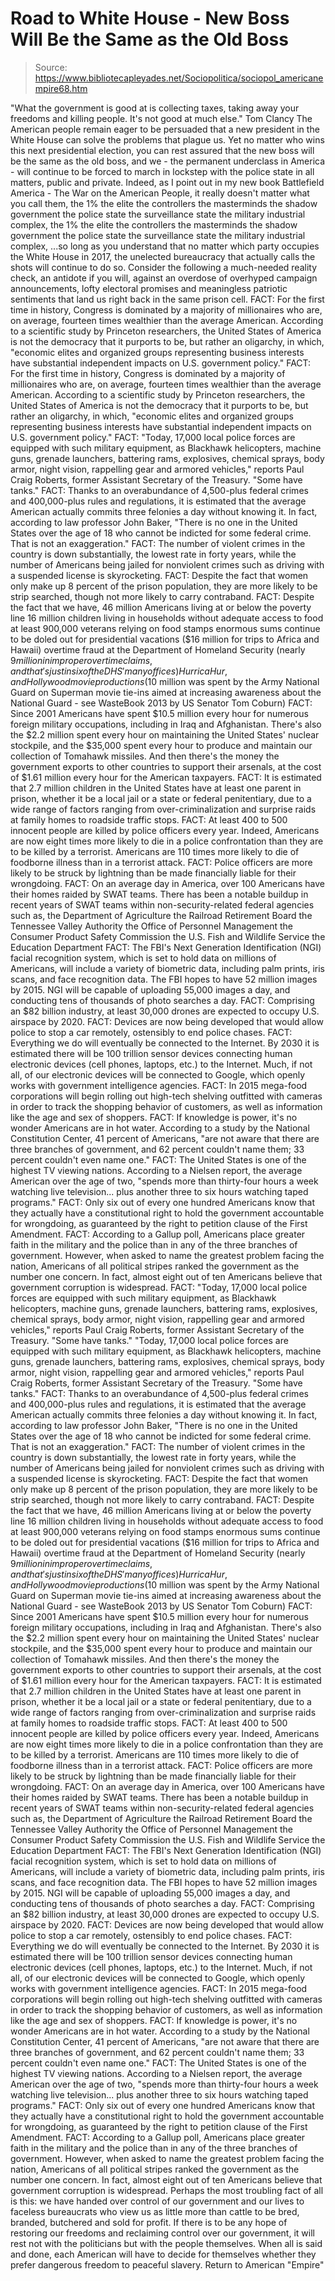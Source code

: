 # Road to White House - New Boss Will Be the Same as the Old Boss

> Source: https://www.bibliotecapleyades.net/Sociopolitica/sociopol_americanempire68.htm

"What the government is good at
is collecting taxes, taking away your freedoms
and killing people.
It's not good at much else."
Tom Clancy
The American people remain eager to be persuaded that a new president in the White House can solve the problems that plague us.
Yet no matter who wins this next presidential election, you can rest assured that the new boss will be the same as the old boss, and we - the permanent underclass in America - will continue to be forced to march in lockstep with the police state in all matters, public and private.
Indeed, as I point out in my new book Battlefield America - The War on the American People, it really doesn't matter what you call them,
the 1% the elite the controllers the masterminds the shadow government the police state the surveillance state the military industrial complex,
the 1%
the elite
the controllers
the masterminds
the shadow government
the police state
the surveillance state
the military industrial complex,
...so long as you understand that no matter which party occupies the White House in 2017, the unelected bureaucracy that actually calls the shots will continue to do so.
Consider the following a much-needed reality check, an antidote if you will, against an overdose of overhyped campaign announcements, lofty electoral promises and meaningless patriotic sentiments that land us right back in the same prison cell.
FACT: For the first time in history, Congress is dominated by a majority of millionaires who are, on average, fourteen times wealthier than the average American. According to a scientific study by Princeton researchers, the United States of America is not the democracy that it purports to be, but rather an oligarchy, in which, "economic elites and organized groups representing business interests have substantial independent impacts on U.S. government policy."
FACT: For the first time in history, Congress is dominated by a majority of millionaires who are, on average, fourteen times wealthier than the average American.
According to a scientific study by Princeton researchers, the United States of America is not the democracy that it purports to be, but rather an oligarchy, in which,
"economic elites and organized groups representing business interests have substantial independent impacts on U.S. government policy."
FACT: "Today, 17,000 local police forces are equipped with such military equipment, as Blackhawk helicopters, machine guns, grenade launchers, battering rams, explosives, chemical sprays, body armor, night vision, rappelling gear and armored vehicles," reports Paul Craig Roberts, former Assistant Secretary of the Treasury. "Some have tanks." FACT: Thanks to an overabundance of 4,500-plus federal crimes and 400,000-plus rules and regulations, it is estimated that the average American actually commits three felonies a day without knowing it. In fact, according to law professor John Baker, "There is no one in the United States over the age of 18 who cannot be indicted for some federal crime. That is not an exaggeration." FACT: The number of violent crimes in the country is down substantially, the lowest rate in forty years, while the number of Americans being jailed for nonviolent crimes such as driving with a suspended license is skyrocketing. FACT: Despite the fact that women only make up 8 percent of the prison population, they are more likely to be strip searched, though not more likely to carry contraband. FACT: Despite the fact that we have, 46 million Americans living at or below the poverty line 16 million children living in households without adequate access to food at least 900,000 veterans relying on food stamps enormous sums continue to be doled out for presidential vacations ($16 million for trips to Africa and Hawaii) overtime fraud at the Department of Homeland Security (nearly $9 million in improper overtime claims, and that's just in six of the DHS' many offices) HurricaHur, and Hollywood movie productions ($10 million was spent by the Army National Guard on Superman movie tie-ins aimed at increasing awareness about the National Guard - see WasteBook 2013 by US Senator Tom Coburn) FACT: Since 2001 Americans have spent $10.5 million every hour for numerous foreign military occupations, including in Iraq and Afghanistan. There's also the $2.2 million spent every hour on maintaining the United States' nuclear stockpile, and the $35,000 spent every hour to produce and maintain our collection of Tomahawk missiles. And then there's the money the government exports to other countries to support their arsenals, at the cost of $1.61 million every hour for the American taxpayers. FACT: It is estimated that 2.7 million children in the United States have at least one parent in prison, whether it be a local jail or a state or federal penitentiary, due to a wide range of factors ranging from over-criminalization and surprise raids at family homes to roadside traffic stops. FACT: At least 400 to 500 innocent people are killed by police officers every year. Indeed, Americans are now eight times more likely to die in a police confrontation than they are to be killed by a terrorist. Americans are 110 times more likely to die of foodborne illness than in a terrorist attack. FACT: Police officers are more likely to be struck by lightning than be made financially liable for their wrongdoing. FACT: On an average day in America, over 100 Americans have their homes raided by SWAT teams. There has been a notable buildup in recent years of SWAT teams within non-security-related federal agencies such as, the Department of Agriculture the Railroad Retirement Board the Tennessee Valley Authority the Office of Personnel Management the Consumer Product Safety Commission the U.S. Fish and Wildlife Service the Education Department FACT: The FBI's Next Generation Identification (NGI) facial recognition system, which is set to hold data on millions of Americans, will include a variety of biometric data, including palm prints, iris scans, and face recognition data. The FBI hopes to have 52 million images by 2015. NGI will be capable of uploading 55,000 images a day, and conducting tens of thousands of photo searches a day. FACT: Comprising an $82 billion industry, at least 30,000 drones are expected to occupy U.S. airspace by 2020. FACT: Devices are now being developed that would allow police to stop a car remotely, ostensibly to end police chases. FACT: Everything we do will eventually be connected to the Internet. By 2030 it is estimated there will be 100 trillion sensor devices connecting human electronic devices (cell phones, laptops, etc.) to the Internet. Much, if not all, of our electronic devices will be connected to Google, which openly works with government intelligence agencies. FACT: In 2015 mega-food corporations will begin rolling out high-tech shelving outfitted with cameras in order to track the shopping behavior of customers, as well as information like the age and sex of shoppers. FACT: If knowledge is power, it's no wonder Americans are in hot water. According to a study by the National Constitution Center, 41 percent of Americans, "are not aware that there are three branches of government, and 62 percent couldn't name them; 33 percent couldn't even name one." FACT: The United States is one of the highest TV viewing nations. According to a Nielsen report, the average American over the age of two, "spends more than thirty-four hours a week watching live television... plus another three to six hours watching taped programs." FACT: Only six out of every one hundred Americans know that they actually have a constitutional right to hold the government accountable for wrongdoing, as guaranteed by the right to petition clause of the First Amendment. FACT: According to a Gallup poll, Americans place greater faith in the military and the police than in any of the three branches of government. However, when asked to name the greatest problem facing the nation, Americans of all political stripes ranked the government as the number one concern. In fact, almost eight out of ten Americans believe that government corruption is widespread.
FACT:
"Today, 17,000 local police forces are equipped with such military equipment, as Blackhawk helicopters, machine guns, grenade launchers, battering rams, explosives, chemical sprays, body armor, night vision, rappelling gear and armored vehicles," reports Paul Craig Roberts, former Assistant Secretary of the Treasury. "Some have tanks."
"Today, 17,000 local police forces are equipped with such military equipment, as Blackhawk helicopters, machine guns, grenade launchers, battering rams, explosives, chemical sprays, body armor, night vision, rappelling gear and armored vehicles," reports Paul Craig Roberts, former Assistant Secretary of the Treasury.
"Some have tanks."
FACT: Thanks to an overabundance of 4,500-plus federal crimes and 400,000-plus rules and regulations, it is estimated that the average American actually commits three felonies a day without knowing it.
In fact, according to law professor John Baker,
"There is no one in the United States over the age of 18 who cannot be indicted for some federal crime. That is not an exaggeration."
FACT: The number of violent crimes in the country is down substantially, the lowest rate in forty years, while the number of Americans being jailed for nonviolent crimes such as driving with a suspended license is skyrocketing.
FACT: Despite the fact that women only make up 8 percent of the prison population, they are more likely to be strip searched, though not more likely to carry contraband.
FACT: Despite the fact that we have,
46 million Americans living at or below the poverty line
16 million children living in households without adequate access to food
at least 900,000 veterans relying on food stamps
enormous sums continue to be doled out for presidential vacations ($16 million for trips to Africa and Hawaii)
overtime fraud at the Department of Homeland Security (nearly $9 million in improper overtime claims, and that's just in six of the DHS' many offices)
HurricaHur, and Hollywood movie productions ($10 million was spent by the Army National Guard on Superman movie tie-ins aimed at increasing awareness about the National Guard - see WasteBook 2013 by US Senator Tom Coburn)
FACT: Since 2001 Americans have spent $10.5 million every hour for numerous foreign military occupations, including in Iraq and Afghanistan.
There's also the $2.2 million spent every hour on maintaining the United States' nuclear stockpile, and the $35,000 spent every hour to produce and maintain our collection of Tomahawk missiles.
And then there's the money the government exports to other countries to support their arsenals, at the cost of $1.61 million every hour for the American taxpayers.
FACT: It is estimated that 2.7 million children in the United States have at least one parent in prison, whether it be a local jail or a state or federal penitentiary, due to a wide range of factors ranging from over-criminalization and surprise raids at family homes to roadside traffic stops.
FACT: At least 400 to 500 innocent people are killed by police officers every year.
Indeed, Americans are now eight times more likely to die in a police confrontation than they are to be killed by a terrorist. Americans are 110 times more likely to die of foodborne illness than in a terrorist attack.
FACT: Police officers are more likely to be struck by lightning than be made financially liable for their wrongdoing.
FACT: On an average day in America, over 100 Americans have their homes raided by SWAT teams.
There has been a notable buildup in recent years of SWAT teams within non-security-related federal agencies such as,
the Department of Agriculture
the Railroad Retirement Board
the Tennessee Valley Authority
the Office of Personnel Management
the Consumer Product Safety Commission
the U.S. Fish and Wildlife Service
the Education Department
FACT: The FBI's Next Generation Identification (NGI) facial recognition system, which is set to hold data on millions of Americans, will include a variety of biometric data, including palm prints, iris scans, and face recognition data.
The FBI hopes to have 52 million images by 2015. NGI will be capable of uploading 55,000 images a day, and conducting tens of thousands of photo searches a day.
FACT: Comprising an $82 billion industry, at least 30,000 drones are expected to occupy U.S. airspace by 2020.
FACT: Devices are now being developed that would allow police to stop a car remotely, ostensibly to end police chases.
FACT: Everything we do will eventually be connected to the Internet.
By 2030 it is estimated there will be 100 trillion sensor devices connecting human electronic devices (cell phones, laptops, etc.) to the Internet. Much, if not all, of our electronic devices will be connected to Google, which openly works with government intelligence agencies.
FACT: In 2015 mega-food corporations will begin rolling out high-tech shelving outfitted with cameras in order to track the shopping behavior of customers, as well as information like the age and sex of shoppers.
FACT: If knowledge is power, it's no wonder Americans are in hot water. According to a study by the National Constitution Center, 41 percent of Americans,
"are not aware that there are three branches of government, and 62 percent couldn't name them; 33 percent couldn't even name one."
FACT: The United States is one of the highest TV viewing nations. According to a Nielsen report, the average American over the age of two,
"spends more than thirty-four hours a week watching live television... plus another three to six hours watching taped programs."
FACT: Only six out of every one hundred Americans know that they actually have a constitutional right to hold the government accountable for wrongdoing, as guaranteed by the right to petition clause of the First Amendment.
FACT: According to a Gallup poll, Americans place greater faith in the military and the police than in any of the three branches of government.
However, when asked to name the greatest problem facing the nation, Americans of all political stripes ranked the government as the number one concern.
In fact, almost eight out of ten Americans believe that government corruption is widespread.
Perhaps the most troubling fact of all is this: we have handed over control of our government and our lives to faceless bureaucrats who view us as little more than cattle to be bred, branded, butchered and sold for profit.
If there is to be any hope of restoring our freedoms and reclaiming control over our government, it will rest not with the politicians but with the people themselves.
When all is said and done, each American will have to decide for themselves whether they prefer dangerous freedom to peaceful slavery.
Return to American "Empire"
